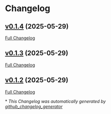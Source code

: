 # Changelog

## [v0.1.4](https://github.com/6C656C65/pythonrunner/tree/v0.1.4) (2025-05-29)

[Full Changelog](https://github.com/6C656C65/pythonrunner/compare/v0.1.3...v0.1.4)

## [v0.1.3](https://github.com/6C656C65/pythonrunner/tree/v0.1.3) (2025-05-29)

[Full Changelog](https://github.com/6C656C65/pythonrunner/compare/v0.1.2...v0.1.3)

## [v0.1.2](https://github.com/6C656C65/pythonrunner/tree/v0.1.2) (2025-05-29)

[Full Changelog](https://github.com/6C656C65/pythonrunner/compare/f287e8044c0160b0eb75acd430bdc8044cc9bca2...v0.1.2)



\* *This Changelog was automatically generated by [github_changelog_generator](https://github.com/github-changelog-generator/github-changelog-generator)*
